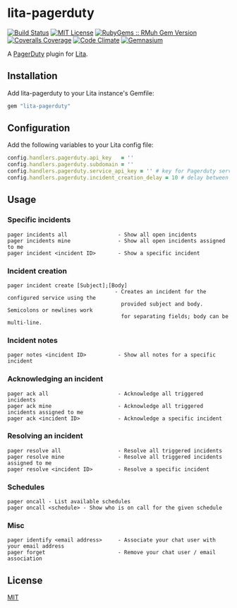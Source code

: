 # lita-pagerduty

[![Build Status](https://img.shields.io/travis/PagerDuty/lita-pagerduty/master.svg)](https://travis-ci.org/PagerDuty/lita-pagerduty)
[![MIT License](https://img.shields.io/badge/license-MIT-brightgreen.svg)](https://tldrlegal.com/license/mit-license)
[![RubyGems :: RMuh Gem Version](http://img.shields.io/gem/v/lita-pagerduty.svg)](https://rubygems.org/gems/lita-pagerduty)
[![Coveralls Coverage](https://img.shields.io/coveralls/PagerDuty/lita-pagerduty/master.svg)](https://coveralls.io/r/PagerDuty/lita-pagerduty)
[![Code Climate](https://img.shields.io/codeclimate/github/PagerDuty/lita-pagerduty.svg)](https://codeclimate.com/github/PagerDuty/lita-pagerduty)
[![Gemnasium](https://img.shields.io/gemnasium/PagerDuty/lita-pagerduty.svg)](https://gemnasium.com/PagerDuty/lita-pagerduty)

A [PagerDuty](http://pagerduty.com) plugin for [Lita](https://github.com/jimmycuadra/lita).

## Installation

Add lita-pagerduty to your Lita instance's Gemfile:

``` ruby
gem "lita-pagerduty"
```

## Configuration

Add the following variables to your Lita config file:

``` ruby
config.handlers.pagerduty.api_key   = ''
config.handlers.pagerduty.subdomain = ''
config.handlers.pagerduty.service_api_key = '' # key for Pagerduty service for incident creation
config.handlers.pagerduty.incident_creation_delay = 10 # delay between incident creation and query 
```

## Usage

### Specific incidents

```
pager incidents all                - Show all open incidents
pager incidents mine               - Show all open incidents assigned to me
pager incident <incident ID>       - Show a specific incident
```

### Incident creation
```
pager incident create [Subject];[Body]
                                  - Creates an incident for the configured service using the
                                    provided subject and body. Semicolons or newlines work
                                    for separating fields; body can be multi-line.
``` 

### Incident notes

```
pager notes <incident ID>          - Show all notes for a specific incident
```

### Acknowledging an incident

```
pager ack all                      - Acknowledge all triggered incidents
pager ack mine                     - Acknowledge all triggered incidents assigned to me
pager ack <incident ID>            - Acknowledge a specific incident
```

### Resolving an incident

```
pager resolve all                  - Resolve all triggered incidents
pager resolve mine                 - Resolve all triggered incidents assigned to me
pager resolve <incident ID>        - Resolve a specific incident
```

### Schedules

```
pager oncall - List available schedules
pager oncall <schedule> - Show who is on call for the given schedule
```

### Misc

```
pager identify <email address>     - Associate your chat user with your email address
pager forget                       - Remove your chat user / email association
```

## License

[MIT](http://opensource.org/licenses/MIT)
